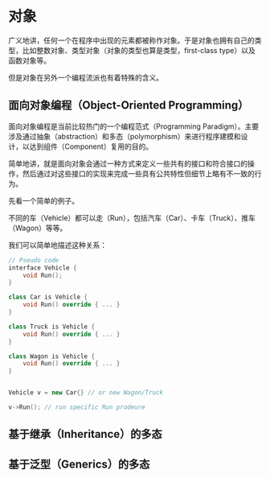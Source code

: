 # 对象

广义地讲，任何一个在程序中出现的元素都被称作对象。于是对象也拥有自己的类型，比如整数对象、类型对象（对象的类型也算是类型，first-class type）以及函数对象等。

但是对象在另外一个编程流派也有着特殊的含义。

## 面向对象编程（Object-Oriented Programming）

面向对象编程是当前比较热门的一个编程范式（Programming Paradigm）。主要涉及通过抽象（abstraction）和多态（polymorphism）来进行程序建模和设计，以达到组件（Component）复用的目的。

简单地讲，就是面向对象会通过一种方式来定义一些共有的接口和符合接口的操作，然后通过对这些接口的实现来完成一些具有公共特性但细节上略有不一致的行为。

先看一个简单的例子。

不同的车（Vehicle）都可以走（Run），包括汽车（Car）、卡车（Truck）、推车（Wagon）等等。

我们可以简单地描述这种关系：

```cpp
// Pseudo code
interface Vehicle {
    void Run();
}

class Car is Vehicle {
    void Run() override { ... }
}

class Truck is Vehicle {
    void Run() override { ... }
}

class Wagon is Vehicle {
    void Run() override { ... }
}


Vehicle v = new Car{} // or new Wagon/Truck

v->Run(); // run specific Run prodeure
```

## 基于继承（Inheritance）的多态

## 基于泛型（Generics）的多态

